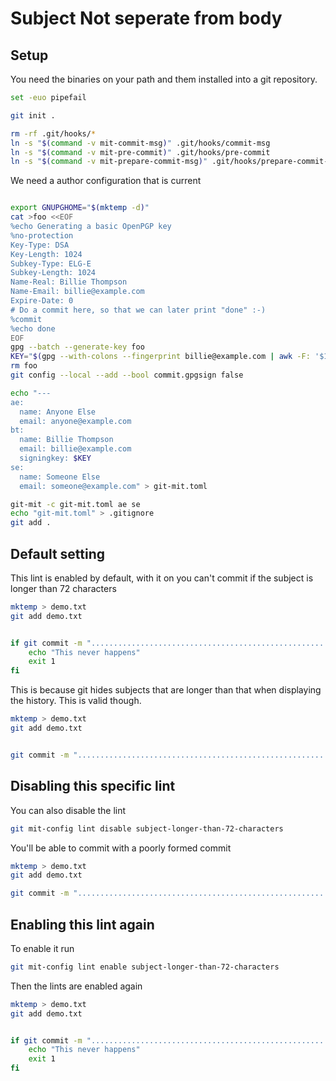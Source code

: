 # Subject Not seperate from body

## Setup

You need the binaries on your path and them installed into a git
repository.

``` bash
set -euo pipefail

git init .

rm -rf .git/hooks/*
ln -s "$(command -v mit-commit-msg)" .git/hooks/commit-msg
ln -s "$(command -v mit-pre-commit)" .git/hooks/pre-commit
ln -s "$(command -v mit-prepare-commit-msg)" .git/hooks/prepare-commit-msg
```

We need a author configuration that is current

``` bash

export GNUPGHOME="$(mktemp -d)"
cat >foo <<EOF
%echo Generating a basic OpenPGP key
%no-protection
Key-Type: DSA
Key-Length: 1024
Subkey-Type: ELG-E
Subkey-Length: 1024
Name-Real: Billie Thompson
Name-Email: billie@example.com
Expire-Date: 0
# Do a commit here, so that we can later print "done" :-)
%commit
%echo done
EOF
gpg --batch --generate-key foo
KEY="$(gpg --with-colons --fingerprint billie@example.com | awk -F: '$1 == "fpr" {print $10;}' | head -n 1)"
rm foo
git config --local --add --bool commit.gpgsign false

echo "---
ae:
  name: Anyone Else
  email: anyone@example.com
bt:
  name: Billie Thompson
  email: billie@example.com
  signingkey: $KEY
se:
  name: Someone Else
  email: someone@example.com" > git-mit.toml

git-mit -c git-mit.toml ae se
echo "git-mit.toml" > .gitignore
git add .
```

## Default setting

This lint is enabled by default, with it on you can't commit if the
subject is longer than 72 characters

``` bash
mktemp > demo.txt
git add demo.txt


if git commit -m "........................................................................." ; then
    echo "This never happens" 
    exit 1
fi
```

This is because git hides subjects that are longer than that when
displaying the history. This is valid though.

``` bash
mktemp > demo.txt
git add demo.txt


git commit -m "........................................................................"
```

## Disabling this specific lint

You can also disable the lint

``` bash
git mit-config lint disable subject-longer-than-72-characters
```

You'll be able to commit with a poorly formed commit

``` bash
mktemp > demo.txt
git add demo.txt

git commit -m "........................................................................"
```

## Enabling this lint again

To enable it run

``` bash
git mit-config lint enable subject-longer-than-72-characters
```

Then the lints are enabled again

``` bash
mktemp > demo.txt
git add demo.txt


if git commit -m "........................................................................." ; then
    echo "This never happens" 
    exit 1
fi
```
